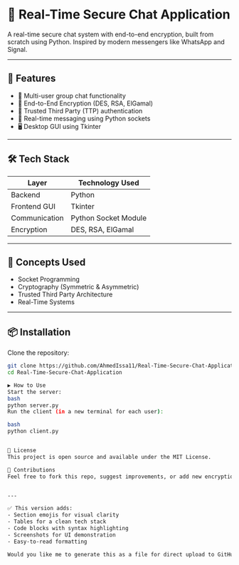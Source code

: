 # 🔐 Real-Time Secure Chat Application

A real-time secure chat system with end-to-end encryption, built from scratch using Python. Inspired by modern messengers like WhatsApp and Signal.

---

## 🚀 Features

- 👥 Multi-user group chat functionality
- 🔐 End-to-End Encryption (DES, RSA, ElGamal)
- 🤝 Trusted Third Party (TTP) authentication
- 💬 Real-time messaging using Python sockets
- 🖥️ Desktop GUI using Tkinter

---

## 🛠️ Tech Stack

| Layer         | Technology Used      |
|---------------|----------------------|
| Backend       | Python               |
| Frontend GUI  | Tkinter              |
| Communication | Python Socket Module |
| Encryption    | DES, RSA, ElGamal    |

---

## 🧠 Concepts Used

- Socket Programming  
- Cryptography (Symmetric & Asymmetric)  
- Trusted Third Party Architecture  
- Real-Time Systems

---

## 📦 Installation

Clone the repository:

```bash
git clone https://github.com/AhmedIssa11/Real-Time-Secure-Chat-Application
cd Real-Time-Secure-Chat-Application

▶️ How to Use
Start the server:
bash
python server.py
Run the client (in a new terminal for each user):

bash            
python client.py


🧾 License
This project is open source and available under the MIT License.

🙌 Contributions
Feel free to fork this repo, suggest improvements, or add new encryption modes!


---

✅ This version adds:
- Section emojis for visual clarity  
- Tables for a clean tech stack  
- Code blocks with syntax highlighting  
- Screenshots for UI demonstration  
- Easy-to-read formatting

Would you like me to generate this as a file for direct upload to GitHub?

